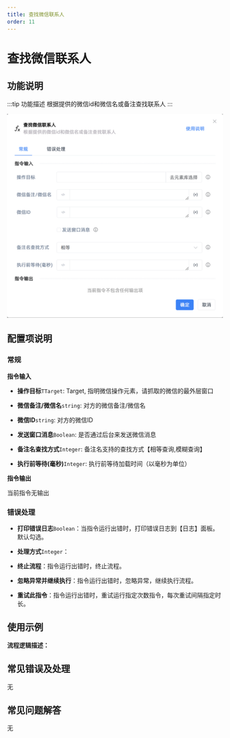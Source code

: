 ```yaml
---
title: 查找微信联系人
order: 11
---
```


# 查找微信联系人

## 功能说明

:::tip 功能描述
根据提供的微信id和微信名或备注查找联系人
:::

![查找微信联系人](../../../assets/查找微信联系人_command.png)

## 配置项说明

### 常规

**指令输入**

- **操作目标**`TTarget`: Target, 指明微信操作元素，请抓取的微信的最外层窗口

- **微信备注/微信名**`string`: 对方的微信备注/微信名

- **微信ID**`string`: 对方的微信ID

- **发送窗口消息**`Boolean`: 是否通过后台来发送微信消息

- **备注名查找方式**`Integer`: 备注名支持的查找方式【相等查询,模糊查询】

- **执行前等待(毫秒)**`Integer`: 执行前等待加载时间（以毫秒为单位）


**指令输出**

当前指令无输出

### 错误处理

- **打印错误日志**`Boolean`：当指令运行出错时，打印错误日志到【日志】面板。默认勾选。

- **处理方式**`Integer`：

 - **终止流程**：指令运行出错时，终止流程。

 - **忽略异常并继续执行**：指令运行出错时，忽略异常，继续执行流程。

 - **重试此指令**：指令运行出错时，重试运行指定次数指令，每次重试间隔指定时长。

## 使用示例

**流程逻辑描述：** 

## 常见错误及处理

无

## 常见问题解答

无


